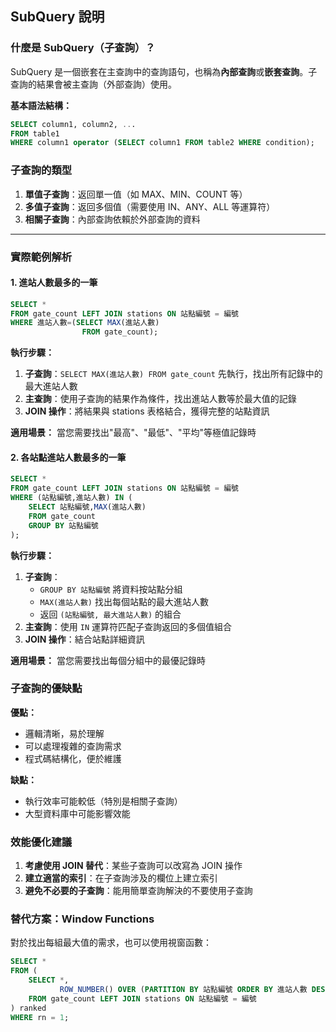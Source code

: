 ## SubQuery 說明

### 什麼是 SubQuery（子查詢）？

SubQuery 是一個嵌套在主查詢中的查詢語句，也稱為**內部查詢**或**嵌套查詢**。子查詢的結果會被主查詢（外部查詢）使用。

**基本語法結構：**
```sql
SELECT column1, column2, ...
FROM table1
WHERE column1 operator (SELECT column1 FROM table2 WHERE condition);
```

### 子查詢的類型

1. **單值子查詢**：返回單一值（如 MAX、MIN、COUNT 等）
2. **多值子查詢**：返回多個值（需要使用 IN、ANY、ALL 等運算符）
3. **相關子查詢**：內部查詢依賴於外部查詢的資料

---

### 實際範例解析

#### 1. 進站人數最多的一筆

```sql
SELECT *
FROM gate_count LEFT JOIN stations ON 站點編號 = 編號
WHERE 進站人數=(SELECT MAX(進站人數)
                FROM gate_count);
```

**執行步驟：**
1. **子查詢**：`SELECT MAX(進站人數) FROM gate_count` 先執行，找出所有記錄中的最大進站人數
2. **主查詢**：使用子查詢的結果作為條件，找出進站人數等於最大值的記錄
3. **JOIN 操作**：將結果與 stations 表格結合，獲得完整的站點資訊

**適用場景：** 當您需要找出"最高"、"最低"、"平均"等極值記錄時

#### 2. 各站點進站人數最多的一筆

```sql
SELECT *
FROM gate_count LEFT JOIN stations ON 站點編號 = 編號
WHERE (站點編號,進站人數) IN (
    SELECT 站點編號,MAX(進站人數)
    FROM gate_count
    GROUP BY 站點編號
);
```

**執行步驟：**
1. **子查詢**：
   - `GROUP BY 站點編號` 將資料按站點分組
   - `MAX(進站人數)` 找出每個站點的最大進站人數
   - 返回 `(站點編號, 最大進站人數)` 的組合
2. **主查詢**：使用 `IN` 運算符匹配子查詢返回的多個值組合
3. **JOIN 操作**：結合站點詳細資訊

**適用場景：** 當您需要找出每個分組中的最優記錄時

### 子查詢的優缺點

**優點：**
- 邏輯清晰，易於理解
- 可以處理複雜的查詢需求
- 程式碼結構化，便於維護

**缺點：**
- 執行效率可能較低（特別是相關子查詢）
- 大型資料庫中可能影響效能

### 效能優化建議

1. **考慮使用 JOIN 替代**：某些子查詢可以改寫為 JOIN 操作
2. **建立適當的索引**：在子查詢涉及的欄位上建立索引
3. **避免不必要的子查詢**：能用簡單查詢解決的不要使用子查詢

### 替代方案：Window Functions

對於找出每組最大值的需求，也可以使用視窗函數：

```sql
SELECT *
FROM (
    SELECT *,
           ROW_NUMBER() OVER (PARTITION BY 站點編號 ORDER BY 進站人數 DESC) as rn
    FROM gate_count LEFT JOIN stations ON 站點編號 = 編號
) ranked
WHERE rn = 1;
```